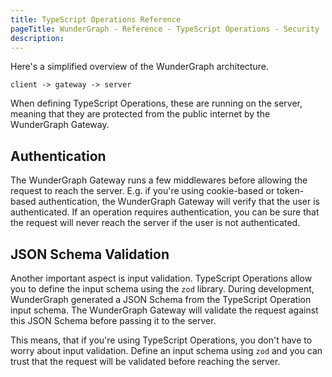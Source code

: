 ```yaml
---
title: TypeScript Operations Reference
pageTitle: WunderGraph - Reference - TypeScript Operations - Security
description:
---
```


Here's a simplified overview of the WunderGraph architecture.

```
client -> gateway -> server
```

When defining TypeScript Operations, these are running on the server,
meaning that they are protected from the public internet by the WunderGraph Gateway.

## Authentication

The WunderGraph Gateway runs a few middlewares before allowing the request to reach the server.
E.g. if you're using cookie-based or token-based authentication,
the WunderGraph Gateway will verify that the user is authenticated.
If an operation requires authentication, you can be sure that the request will never reach the server if the user is not authenticated.

## JSON Schema Validation

Another important aspect is input validation.
TypeScript Operations allow you to define the input schema using the `zod` library.
During development, WunderGraph generated a JSON Schema from the TypeScript Operation input schema.
The WunderGraph Gateway will validate the request against this JSON Schema before passing it to the server.

This means, that if you're using TypeScript Operations, you don't have to worry about input validation.
Define an input schema using `zod` and you can trust that the request will be validated before reaching the server.
